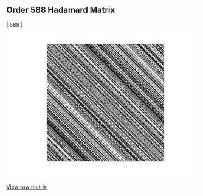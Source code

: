 ## Order 588 Hadamard Matrix

| 588 |

<img src="588.png" class="img-responsive" alt=""> 

[View raw matrix](order588.txt)
